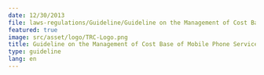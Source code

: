 ```yaml
---
date: 12/30/2013
file: laws-regulations/Guideline/Guideline on the Management of Cost Base of Mobile Phone Services, Fixed Phone Services and Network Interconnection Fees Between Mobile Operators.pdf
featured: true
image: src/asset/logo/TRC-Logo.png
title: Guideline on the Management of Cost Base of Mobile Phone Services, Fixed Phone Services and Network Interconnection Fees Between Mobile Operators
type: guideline
lang: en
---
```

